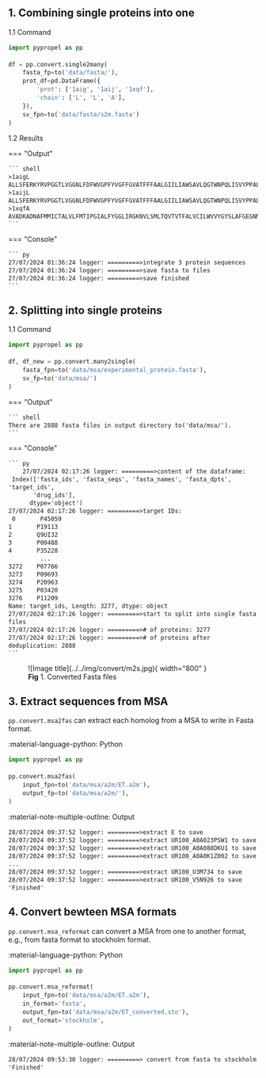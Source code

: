 
## 1. Combining single proteins into one

1.1 Command

``` py linenums="1"
import pypropel as pp

df = pp.convert.single2many(
    fasta_fp=to('data/fasta/'),
    prot_df=pd.DataFrame({
        'prot': ['1aig', '1aij', '1xqf'],
        'chain': ['L', 'L', 'A'],
    }),
    sv_fpn=to('data/fasta/s2m.fasta')
)
```

1.2 Results

=== "Output"

    ``` shell
    >1aigL
    ALLSFERKYRVPGGTLVGGNLFDFWVGPFYVGFFGVATFFFAALGIILIAWSAVLQGTWNPQLISVYPPALEYGLGGAPLAKGGLWQIITICATGAFVSWALREVEICRKLGIGYHIPFAFAFAILAYLTLVLFRPVMMGAWGYAFPYGIWTHLDWVSNTGYTYGNFHYNPAHMIAISFFFTNALALALHGALVLSAANPEKGKEMRTPDHEDTFFRDLVGYSIGTLGIHRLGLLLSLSAVFFSALCMIITGTIWFDQWVDWWQWWVKLPWWANIPGGING
    >1aijL
    ALLSFERKYRVPGGTLVGGNLFDFWVGPFYVGFFGVATFFFAALGIILIAWSAVLQGTWNPQLISVYPPALEYGLGGAPLAKGGLWQIITICATGAFVSWALREVEICRKLGIGYHIPFAFAFAILAYLTLVLFRPVMMGAWGYAFPYGIWTHLDWVSNTGYTYGNFHYNPAHMIAISFFFTNALALALHGALVLSAANPEKGKEMRTPDHEDTFFRDLVGYSIGTLGIHRLGLLLSLSAVFFSALCMIITGTIWFDQWVDWWQWWVKLPWWANIPGGING
    >1xqfA
    AVADKADNAFMMICTALVLFMTIPGIALFYGGLIRGKNVLSMLTQVTVTFALVCILWVVYGYSLAFGEGNNFFGNINWLMLKNIELTAVMGSIYQYIHVAFQGSFACITVGLIVGALAERIRFSAVLIFVVVWLTLSYIPIAHMVWGGGLLASHGALDFAGGTVVHINAAIAGLVGAYLPHNLPMVFTGTAILYIGWFGFNAGSAGTANEIAALAFVNTVVATAAAILGWIFGEWALRGKPSLLGACSGAIAGLVGVTPACGYIGVGGALIIGVVAGLAGLWGVTMPCDVFGVHGVCGIVGCIMTGIFAASSLGGVGFAEGVTMGHQLLVQLESIAITIVWSGVVAFIGYKLADLTVGLRVP
    ```

=== "Console"

    ``` py
    27/07/2024 01:36:24 logger: =========>integrate 3 protein sequences
    27/07/2024 01:36:24 logger: =========>save fasta to files
    27/07/2024 01:36:24 logger: =========>save finished
    ```



## 2. Splitting into single proteins

1.1 Command

``` py linenums="1"
import pypropel as pp

df, df_new = pp.convert.many2single(
    fasta_fpn=to('data/msa/experimental_protein.fasta'),
    sv_fp=to('data/msa/')
)
```

=== "Output"

    ``` shell
    There are 2888 fasta files in output directory to('data/msa/').
    ```

=== "Console"

    ``` py
        27/07/2024 02:17:26 logger: =========>content of the dataframe:
     Index(['fasta_ids', 'fasta_seqs', 'fasta_names', 'fasta_dpts', 'target_ids',
           'drug_ids'],
          dtype='object')
    27/07/2024 02:17:26 logger: =========>target IDs:
     0       P45059
    1       P19113
    2       Q9UI32
    3       P00488
    4       P35228
             ...  
    3272    P07766
    3273    P09693
    3274    P20963
    3275    P03420
    3276    P11209
    Name: target_ids, Length: 3277, dtype: object
    27/07/2024 02:17:26 logger: =========>start to split into single fasta files
    27/07/2024 02:17:26 logger: =========># of proteins: 3277
    27/07/2024 02:17:26 logger: =========># of proteins after deduplication: 2888
    ```


<figure markdown="span">
  ![Image title](../../img/convert/m2s.jpg){ width="800" }
  <figcaption><strong>Fig</strong> 1. Converted Fasta files</figcaption>
</figure>


## 3. Extract sequences from MSA

`pp.convert.msa2fas` can extract each homolog from a MSA to write in Fasta format.

:material-language-python: Python
``` py linenums="1"
import pypropel as pp

pp.convert.msa2fas(
    input_fpn=to('data/msa/a2m/ET.a2m'),
    output_fp=to('data/msa/a2m/'),
)
```

:material-note-multiple-outline: Output
``` shell
28/07/2024 09:37:52 logger: =========>extract E to save
28/07/2024 09:37:52 logger: =========>extract UR100_A0A023PSW1 to save
28/07/2024 09:37:52 logger: =========>extract UR100_A0A088DKU1 to save
28/07/2024 09:37:52 logger: =========>extract UR100_A0A0K1Z002 to save
...
28/07/2024 09:37:52 logger: =========>extract UR100_U3M734 to save
28/07/2024 09:37:52 logger: =========>extract UR100_V5N926 to save
'Finished'
```

## 4. Convert bewteen MSA formats

`pp.convert.msa_reformat` can convert a MSA from one to another format, e.g., from fasta format to stockholm format.

:material-language-python: Python
``` py linenums="1"
import pypropel as pp

pp.convert.msa_reformat(
    input_fpn=to('data/msa/a2m/ET.a2m'),
    in_format='fasta',
    output_fpn=to('data/msa/a2m/ET_converted.sto'),
    out_format='stockholm',
)
```

:material-note-multiple-outline: Output
``` shell
28/07/2024 09:53:30 logger: =========> convert from fasta to stockholm
'Finished'
```